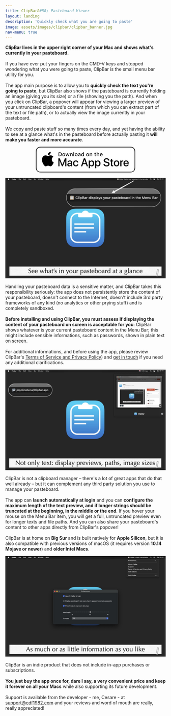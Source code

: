 ```yaml
---
title: ClipBar&#58; Pasteboard Viewer
layout: landing
description: 'Quickly check what you are going to paste'
image: assets/images/clipbar/clipbar_banner.jpg
nav-menu: true
---
```


<!-- Main -->
<div id="main">

<!-- One -->
<section id="one">
	<div class="inner">
		<p><b>ClipBar lives in the upper right corner of your Mac and shows what's currently in your pasteboard.</b><br><br>If you have ever put your fingers on the CMD-V keys and stopped wondering what you were going to paste, ClipBar is the small menu bar utility for you.<br><br>The app main purpose is to allow you to <b>quickly check the text you're going to paste</b>, but ClipBar also shows if the pasteboard is currently holding an image (giving you its size) or a file (showing you the path). And when you click on ClipBar, a popover will appear for viewing a larger preview of your untruncated clipboard's content (from which you can extract part of the text or file path), or to actually view the image currently in your pasteboard.<br><br>We copy and paste stuff so many times every day, and yet having the ability to see at a glance what's in the pasteboard before actually pasting it <b>will make you faster and more accurate</b>.</p>
		<p style="text-align:center">
			<a href="https://apps.apple.com/us/app/clipbar-pasteboard-viewer/id1541739143" class="image" target="new">
				<img src="assets/images/download_mac_app_store_white_bg.svg" alt="Download on the Mac App Store" data-position="center center" />
			</a>
		</p>
	</div>
</section>

<!-- Two -->
<section id="two" class="spotlights">
	<section>
		<div class="content">
			<a href="assets/images/clipbar/clipbar1.jpg" class="image" target="new">
				<img src="assets/images/clipbar/clipbar1.jpg" alt="" data-position="center center" />
			</a>
		</div>
		<div class="content">
			<div class="inner">
				<p>Handling your pasteboard data is a sensitive matter, and ClipBar takes this responsibility seriously: the app does not persistently store the content of your pasteboard, doesn't connect to the Internet, doesn't include 3rd party frameworks of any kind (no analytics or other prying stuff) and is completely sandboxed.<br><br><b>Before installing and using ClipBar, you must assess if displaying the content of your pasteboard on screen is acceptable for you</b>:  ClipBar shows whatever is your current pasteboard content in the Menu Bar; this might include sensible informations, such as passwords, shown in plain text on screen.<br><br>For additional informations, and before using the app, please review ClipBar's <a href="{{ site.baseurl }}/privacy/clipbar_terms_of_service_and_privacy_policy.html">Terms of Service and Privacy Policy</a>) and <a href="mailto:support@cdf1982.com">get in touch</a> if you need any additional clarifications.
				</p>
			</div>
		</div>
	</section>
	
<!-- Three -->
<section id="three" class="spotlights">
	<div class="content">
		<a href="assets/images/clipbar/clipbar2.jpg" class="image" target="new">
			<img src="assets/images/clipbar/clipbar2.jpg" alt="" data-position="center center" />
		</a>
	</div>
		<div class="content">
			<div class="inner">
				<p>
					ClipBar is not a clipboard manager – there's a lot of great apps that do that well already – but it can complement any third party solution you use to manage your pasteboard.<br><br>The app can <b>launch automatically at login</b> and you can <b>configure the maximum length of the text preview, and if longer strings should be truncated at the beginning, in the middle or the end</b>. If you hover your mouse on the Menu Bar item, you will get a full, untruncated preview even for longer texts and file paths. And you can also share your pasteboard's content to other apps directly from ClipBar's popover!<br><br>ClipBar is at home on <b>Big Sur</b> and is built natively for <b>Apple Silicon</b>, but it is also compatible with previous versions of macOS (it requires version <b>10.14 Mojave or newer</b>) and <b>older Intel Macs</b>.
				</p>
			</div>
		</div>
</section>
	
<section id="four" class="spotlights">
	<div class="content">
		<a href="assets/images/clipbar/clipbar3.jpg" class="image" target="new">
			<img src="assets/images/clipbar/clipbar3.jpg" alt="" data-position="center center" />
		</a>
		<div class="content">
				<div class="inner">
					<p>
						ClipBar is an indie product that does not include in-app purchases or subscriptions.<b><br><br>You just buy the app once for, dare I say, a very convenient price and keep it forever on all your Macs</b> while also supporting its future development.<br><br>Support is available from the developer - me, Cesare - at <a href="mailto:support@cdf1982.com">support@cdf1982.com</a> and your reviews and word of mouth are really, really appreciated!<br><br>
					</p>
				</div>
			</div>
		</div>
</section>
